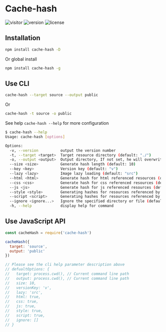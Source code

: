 # Cache-hash

![visitor](https://visitor_badge.deta.dev/?pageID=github.Lete114.cache-hash)
![version](https://img.shields.io/npm/v/cache-hash?color=critical&logo=npm)
![license](https://img.shields.io/npm/l/cache-hash?color=ee5535)

## Installation

```bash
npm install cache-hash -D
```

Or global install

```bash
npm install cache-hash -g
```

## Use CLI

```bash
cache-hash --target source --output public
```

Or

```bash
cache-hash -t source -o public
```

See help `cache-hash --help` for more configuration

```bash
$ cache-hash --help
Usage: cache-hash [options]

Options:
  -v, --version          output the version number
  -t, --target <target>  Target resource directory (default: "./")
  -o, --output <output>  Output directory, If not set, he will overwrite the "target" content
  --size <size>          Generate hash length (default: 10)
  --key <key>            Version key (default: "v")
  --lazy <lazy>          Image lazy loading (default: "src")
  --html <html>          Generate hash for html referenced resources (default: true)
  --css <css>            Generate hash for css referenced resources (default: true)
  --js <js>              Generate hash for js referenced resources (default: true)
  --style <style>        Generating hashes for resources referenced by style tags (<style>) (default: true)
  --script <script>      Generating hashes for resources referenced by script tags (<script>) (default: true)
  --ignore <ignore...>   Ignore the specified directory or file (default: [])
  -h, --help             display help for command
```

## Use JavaScript API

```js
const cacheHash = require('cache-hash')

cacheHash({
  target: 'source',
  output: 'public'
})

// Please see the cli help parameter description above
// defualtOptions: {
//   target: process.cwd(), // Current command line path
//   output: process.cwd(), // Current command line path
//   size: 10,
//   versionKey: 'v',
//   lazy: 'src',
//   html: true,
//   css: true,
//   js: true,
//   style: true,
//   script: true,
//   ignore: []
// }
```
